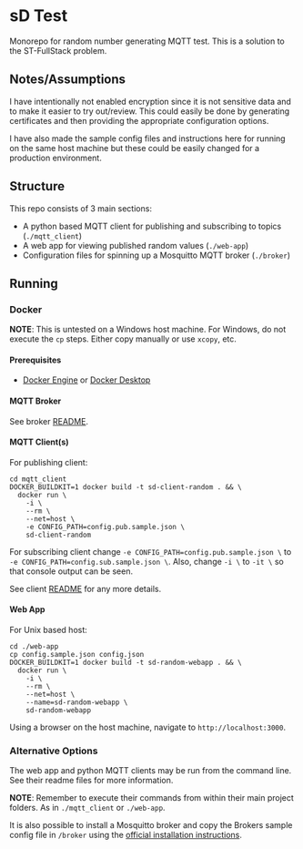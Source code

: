# sD Test

Monorepo for random number generating MQTT test. This is a solution to the ST-FullStack problem.

## Notes/Assumptions

I have intentionally not enabled encryption since it is not sensitive data and to make it easier to try out/review. This could easily be done by generating certificates and then providing the appropriate configuration options.

I have also made the sample config files and instructions here for running on the same host machine but these could be easily changed for a production environment.

## Structure

This repo consists of 3 main sections:
* A python based MQTT client for publishing and subscribing to topics (`./mqtt_client`)
* A web app for viewing published random values (`./web-app`)
* Configuration files for spinning up a Mosquitto MQTT broker (`./broker`)

## Running

### Docker

**NOTE**: This is untested on a Windows host machine. For Windows, do not execute the `cp` steps. Either copy manually or use `xcopy`, etc.

#### Prerequisites

* [Docker Engine](https://docs.docker.com/engine/install) or [Docker Desktop](https://docs.docker.com/desktop/)

#### MQTT Broker

See broker [README](./broker/README.md).

#### MQTT Client(s)

For publishing client:

```shell
cd mqtt_client
DOCKER_BUILDKIT=1 docker build -t sd-client-random . && \
  docker run \
    -i \
    --rm \
    --net=host \
    -e CONFIG_PATH=config.pub.sample.json \
    sd-client-random
```

For subscribing client change `-e CONFIG_PATH=config.pub.sample.json \` to `-e CONFIG_PATH=config.sub.sample.json \`. Also, change `-i \` to `-it \` so that console output can be seen.

See client [README](./mqtt_client/README.md) for any more details.

#### Web App

For Unix based host:
```shell
cd ./web-app
cp config.sample.json config.json
DOCKER_BUILDKIT=1 docker build -t sd-random-webapp . && \
  docker run \
    -i \
    --rm \
    --net=host \
    --name=sd-random-webapp \
    sd-random-webapp
```

Using a browser on the host machine, navigate to `http://localhost:3000`.

### Alternative Options

The web app and python MQTT clients may be run from the command line. See their readme files for more information.

**NOTE**: Remember to execute their commands from within their main project folders. As in `./mqtt_client` or `./web-app`.

It is also possible to install a Mosquitto broker and copy the Brokers sample config file in `/broker` using the [official installation instructions](https://mosquitto.org/download/).
